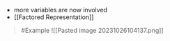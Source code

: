 - more variables are now involved
- [[Factored Representation]]

>	#Example 
>	![[Pasted image 20231026104137.png]]
